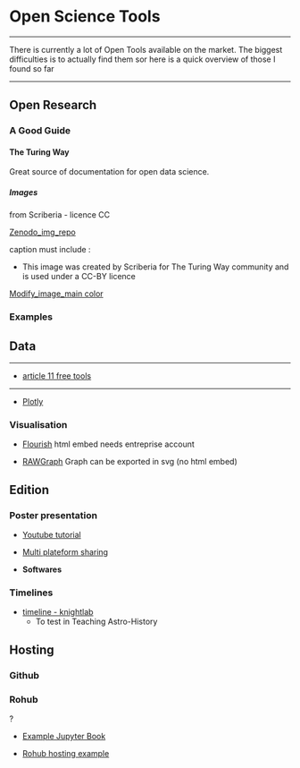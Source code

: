 # Open Science Tools

***

There is currently a lot of Open Tools available on the market. The biggest difficulties is to actually find them sor here is a quick overview of those I found so far

***

## Open Research

### A Good Guide

#### The Turing Way

Great source of documentation for open data science.

##### Images

from Scriberia - licence CC

[Zenodo_img_repo](https://zenodo.org/record/3695300#.YvZLvRzMKUk)

caption must include :

- This image was created by Scriberia for The Turing Way community and is used under a CC-BY licence


[Modify_image_main color](https://alexwlchan.net/2020/02/adjusting-the-dominant-colour-of-an-image/)


### Examples



## Data

***

- [article 11 free tools](https://towardsdatascience.com/10-free-tools-to-instantly-get-started-with-data-visualisation-d7fadb5f6dce)


***

- [Plotly](https://plotly.com/)

### Visualisation

- [Flourish](https://flourish.studio/pricing/) html embed needs entreprise account

- [RAWGraph](https://www.rawgraphs.io/) Graph can be exported in svg (no html embed)

## Edition

### Poster presentation

- [Youtube tutorial](https://www.youtube.com/watch?v=1RwJbhkCA58)
- [Multi plateform sharing](https://www.youtube.com/watch?v=uj_Maf-xdhw)


- **Softwares**


### Timelines

- [timeline - knightlab](https://timeline.knightlab.com/#examples)
    - To test in Teaching Astro-History
    
## Hosting

### Github


### Rohub

?

- [Example Jupyter Book](https://the-environmental-ds-book.netlify.app/gallery/exploration/urban-exploration-climate_ukv/urban-exploration-climate_ukv.html)

- [Rohub hosting example](https://reliance.rohub.org/1b8921af-e77f-4ccf-ae38-4813cdceba0f?activetab=overview)